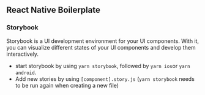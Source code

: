 ## React Native Boilerplate

### Storybook
Storybook is a UI development environment for your UI components. With it, you can visualize different states of your UI components and develop them interactively.

- start storybook by using `yarn storybook`, followed by `yarn ios`or `yarn android`.
- Add new stories by using `[component].story.js` (`yarn storybook` needs to be run again when creating a new file)